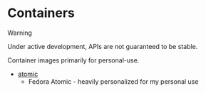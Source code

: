 # Containers

> [!WARNING]
> Under active development, APIs are not guaranteed to be stable.

Container images primarily for personal-use.

- [atomic](atomic/README.md)
  - Fedora Atomic - heavily personalized for my personal use

